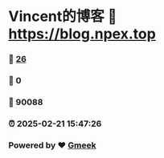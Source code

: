 # Vincent的博客 :link: https://blog.npex.top 
### :page_facing_up: [26](https://blog.npex.top/tag.html) 
### :speech_balloon: 0 
### :hibiscus: 90088 
### :alarm_clock: 2025-02-21 15:47:26 
### Powered by :heart: [Gmeek](https://github.com/Meekdai/Gmeek)
